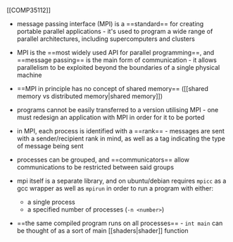 [[COMP35112]]

- message passing interface (MPI) is a ==standard== for creating portable parallel applications - it's used to program a wide range of parallel architectures, including supercomputers and clusters
- MPI is the ==most widely used API for parallel programming==, and ==message passing== is the main form of communication - it allows parallelism to be exploited beyond the boundaries of a single physical machine
- ==MPI in principle has no concept of shared memory== ([[shared memory vs distributed memory|shared memory]])
- programs cannot be easily transferred to a version utilising MPI - one must redesign an application with MPI in order for it to be ported

- in MPI, each process is identified with a ==rank== - messages are sent with a sender/recipient rank in mind, as well as a tag indicating the type of message being sent
- processes can be grouped, and ==communicators== allow communications to be restricted between said groups

- mpi itself is a separate library, and on ubuntu/debian requires `mpicc` as a gcc wrapper as well as `mpirun` in order to run a program with either:
	- a single process
	- a specified number of processes (`-n <number>`)
- ==the same compiled program runs on all processes== - `int main` can be thought of as a sort of main [[shaders|shader]] function 